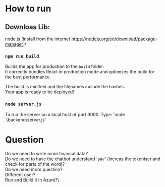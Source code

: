 # How to run

## Downloas Lib:

node.js (install from the internet https://nodejs.org/en/download/package-manager)\

### `npm run build`

Builds the app for production to the `build` folder.\
It correctly bundles React in production mode and optimizes the build for the best performance.

The build is minified and the filenames include the hashes.\
Your app is ready to be deployed!

### `node server.js`

To run the server on a local host of port 3000. Type: 'node .\backend\server.js'

# Question

Do we need to write more financal data?\
Do we need to have the chatbot understand 'sav' (increas the tokeniser and check for parts of the word)?\
Do we need more question?\
Different user?\
Run and Build it in Azure?\
